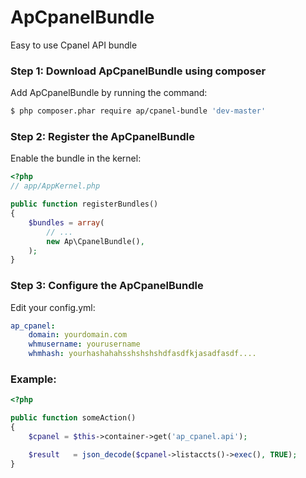 ApCpanelBundle
==============

Easy to use Cpanel API bundle

### Step 1: Download ApCpanelBundle using composer

Add ApCpanelBundle by running the command:

``` bash
$ php composer.phar require ap/cpanel-bundle 'dev-master'
```


### Step 2: Register the ApCpanelBundle

Enable the bundle in the kernel:

``` php
<?php
// app/AppKernel.php

public function registerBundles()
{
    $bundles = array(
        // ...
        new Ap\CpanelBundle(),
    );
}
```

### Step 3: Configure the ApCpanelBundle

Edit your config.yml:

```yml
ap_cpanel:
    domain: yourdomain.com
    whmusername: yourusername
    whmhash: yourhashahahsshshshshdfasdfkjasadfasdf....
```

### Example:

``` php
<?php

public function someAction()
{
	$cpanel = $this->container->get('ap_cpanel.api');

    $result   = json_decode($cpanel->listaccts()->exec(), TRUE);
}
```
